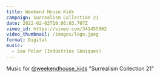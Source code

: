 ```yaml
---
title: Weekend House Kids
campaign: Surrealism Collection 21
date: 2022-02-02T19:06:03.707Z
vimeo_id: https://vimeo.com/341455902
video_thumbnail: /images/logo.jpeg
format: Digital
music:
  - Sau Poler (Indústries Sòniques)
---
```

Music for [@weekendhouse_kids](https://www.instagram.com/weekendhouse_kids/) "Surrealism Collection 21"